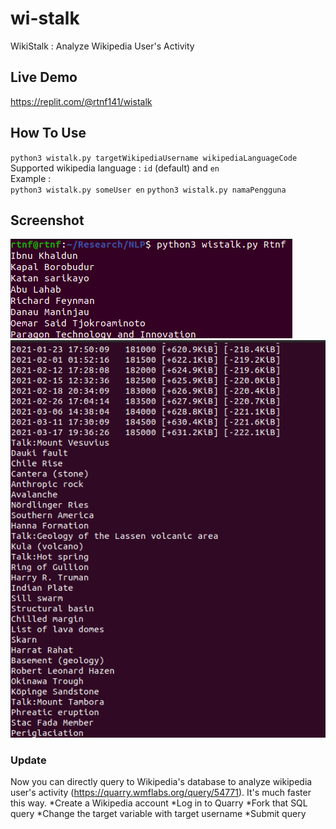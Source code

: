 # wi-stalk
WikiStalk : Analyze Wikipedia User's Activity

## Live Demo
https://replit.com/@rtnf141/wistalk

## How To Use
`python3 wistalk.py targetWikipediaUsername wikipediaLanguageCode`\
Supported wikipedia language : `id` (default) and `en` \
Example : \
`python3 wistalk.py someUser en`
`python3 wistalk.py namaPengguna`


## Screenshot
![Screenshot2](https://github.com/altilunium/wistalk/blob/main/Screenshot%20from%202021-03-20%2021-39-21.png?raw=true)
![Screenshot3](https://github.com/altilunium/wistalk/blob/main/Screenshot%20from%202021-03-20%2021-46-34.png?raw=true)


### Update
Now you can directly query to Wikipedia's database to analyze wikipedia user's activity (https://quarry.wmflabs.org/query/54771). It's much faster this way.
*Create a Wikipedia account
*Log in to Quarry
*Fork that SQL query
*Change the target variable with target username
*Submit query
